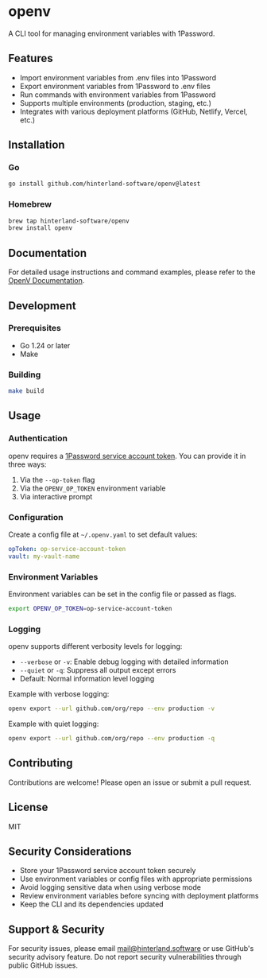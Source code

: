 # openv

A CLI tool for managing environment variables with 1Password.

## Features

- Import environment variables from .env files into 1Password
- Export environment variables from 1Password to .env files
- Run commands with environment variables from 1Password
- Supports multiple environments (production, staging, etc.)
- Integrates with various deployment platforms (GitHub, Netlify, Vercel, etc.)

## Installation

### Go

```bash
go install github.com/hinterland-software/openv@latest
```

### Homebrew

```bash
brew tap hinterland-software/openv
brew install openv
```

## Documentation

For detailed usage instructions and command examples, please refer to the [OpenV Documentation](./docs).

## Development

### Prerequisites

- Go 1.24 or later
- Make

### Building

```bash
make build
```

## Usage

### Authentication

openv requires a [1Password service account token](https://my.1password.com/developer-tools/infrastructure-secrets/serviceaccount/). You can provide it in three ways:

1. Via the `--op-token` flag
2. Via the `OPENV_OP_TOKEN` environment variable
3. Via interactive prompt

### Configuration

Create a config file at `~/.openv.yaml` to set default values:

```yaml
opToken: op-service-account-token
vault: my-vault-name
```

### Environment Variables

Environment variables can be set in the config file or passed as flags.

```bash
export OPENV_OP_TOKEN=op-service-account-token
```

### Logging

openv supports different verbosity levels for logging:

- `--verbose` or `-v`: Enable debug logging with detailed information
- `--quiet` or `-q`: Suppress all output except errors
- Default: Normal information level logging

Example with verbose logging:

```bash
openv export --url github.com/org/repo --env production -v
```

Example with quiet logging:

```bash
openv export --url github.com/org/repo --env production -q
```

## Contributing

Contributions are welcome! Please open an issue or submit a pull request.

## License

MIT

## Security Considerations

- Store your 1Password service account token securely
- Use environment variables or config files with appropriate permissions
- Avoid logging sensitive data when using verbose mode
- Review environment variables before syncing with deployment platforms
- Keep the CLI and its dependencies updated

## Support & Security

For security issues, please email [mail@hinterland.software](mailto:mail@hinterland.software) or use GitHub's security advisory feature.
Do not report security vulnerabilities through public GitHub issues.
